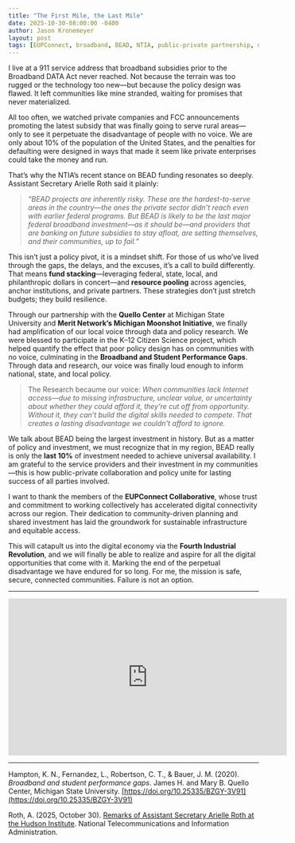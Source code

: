 ```yaml
---
title: "The First Mile, the Last Mile"
date: 2025-10-30-08:00:00 -0400
author: Jason Kronemeyer
layout: post
tags: [EUPConnect, broadband, BEAD, NTIA, public-private partnership, digital equity, MSU Quello Center, Merit Network, Michigan Moonshot]
---
```


I live at a 911 service address that broadband subsidies prior to the Broadband DATA Act never reached. Not because the terrain was too rugged or the technology too new—but because the policy design was flawed. It left communities like mine stranded, waiting for promises that never materialized.

All too often, we watched private companies and FCC announcements promoting the latest subsidy that was finally going to serve rural areas—only to see it perpetuate the disadvantage of people with no voice. We are only about 10% of the population of the United States, and the penalties for defaulting were designed in ways that made it seem like private enterprises could take the money and run.

That’s why the NTIA’s recent stance on BEAD funding resonates so deeply. Assistant Secretary Arielle Roth said it plainly:

> *“BEAD projects are inherently risky. These are the hardest-to-serve areas in the country—the ones the private sector didn’t reach even with earlier federal programs. But BEAD is likely to be the last major federal broadband investment—as it should be—and providers that are banking on future subsidies to stay afloat, are setting themselves, and their communities, up to fail.”*

This isn’t just a policy pivot, it is a mindset shift. For those of us who’ve lived through the gaps, the delays, and the excuses, it’s a call to build differently. That means **fund stacking**—leveraging federal, state, local, and philanthropic dollars in concert—and **resource pooling** across agencies, anchor institutions, and private partners. These strategies don’t just stretch budgets; they build resilience.

Through our partnership with the **Quello Center** at Michigan State University and **Merit Network’s Michigan Moonshot Initiative**, we finally had amplification of our local voice through data and policy research. We were blessed to participate in the K–12 Citizen Science project, which helped quantify the effect that poor policy design has on communities with no voice, culminating in the **Broadband and Student Performance Gaps**. Through data and research, our voice was finally loud enough to inform national, state, and local policy.

> The Research becaume our voice: *When communities lack Internet access—due to missing infrastructure, unclear value, or uncertainty about whether they could afford it, they’re cut off from opportunity. Without it, they can’t build the digital skills needed to compete. That creates a lasting disadvantage we couldn't afford to ignore.*

We talk about BEAD being the largest investment in history. But as a matter of policy and investment, we must recognize that in my region, BEAD really is only the **last 10%** of investment needed to achieve universal availability. I am grateful to the service providers and their investment in my communities—this is how public-private collaboration and policy unite for lasting success of all parties involved.

I want to thank the members of the **EUPConnect Collaborative**, whose trust and commitment to working collectively has accelerated digital connectivity across our region. Their dedication to community-driven planning and shared investment has laid the groundwork for sustainable infrastructure and equitable access.


This will catapult us into the digital economy via the **Fourth Industrial Revolution**, and we will finally be able to realize and aspire for all the digital opportunities that come with it. Marking the end of the perpetual disadvantage we have endured for so long. For me, the mission is safe, secure, connected communities. Failure is not an option.

---


<CENTER><iframe width="560" height="315" src="https://www.youtube.com/embed/hnMn1GbPfCc?si=RMUMUROQ0MrMx4LG" title="YouTube video player" frameborder="0" allow="accelerometer; autoplay; clipboard-write; encrypted-media; gyroscope; picture-in-picture; web-share" referrerpolicy="strict-origin-when-cross-origin" allowfullscreen></iframe></CENTER>



---

Hampton, K. N., Fernandez, L., Robertson, C. T., & Bauer, J. M. (2020). *Broadband and student performance gaps*. James H. and Mary B. Quello Center, Michigan State University. [https://doi.org/10.25335/BZGY-3V91](https://doi.org/10.25335/BZGY-3V91)

Roth, A. (2025, October 30). [Remarks of Assistant Secretary Arielle Roth at the Hudson Institute](https://www.ntia.gov/speech/testimony/2025/remarks-assistant-secretary-arielle-roth-hudson-institute). National Telecommunications and Information Administration.
  

